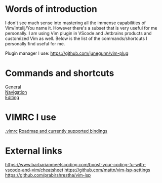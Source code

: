 # Words of introduction
I don't see much sense into mastering all the immense capabilities of Vim/Intelij/You name it. However there's a subset that is very useful for me personally. I am using Vim plugin in VScode and Jetbrains products and customized Vim as well. Below is the list of the commands/shortcuts I personally find useful for me.

Plugin manager I use: https://github.com/junegunn/vim-plug

# Commands and shortcuts
[General](general.md)  
[Navigation](navigation.md)  
[Editing](editing.md)

# VIMRC I use
[.vimrc](.vimrc)
[Roadmap and currently supported bindings](roadmap.md)

# External links
https://www.barbarianmeetscoding.com/boost-your-coding-fu-with-vscode-and-vim/cheatsheet
https://github.com/mattn/vim-lsp-settings
https://github.com/prabirshrestha/vim-lsp
